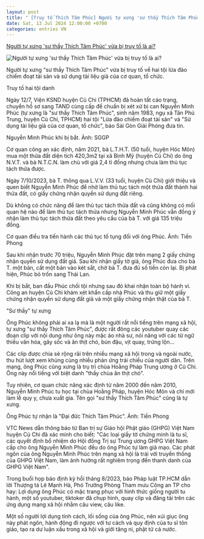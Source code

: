 ```yaml
---
layout: post
title: " [Truy tố Thích Tâm Phúc] Người tự xưng 'sư thầy Thích Tâm Phúc' vừa bị truy tố là ai?"
date: Sat, 13 Jul 2024 12:00:00 +0700
categories: entries VN
---
```

[Người tự xưng 'sư thầy Thích Tâm Phúc' vừa bị truy tố là ai?](https://cafef.vn/nguoi-tu-xung-su-thay-thich-tam-phuc-vua-bi-truy-to-la-ai-188240713073738876.chn)

![Người tự xưng 'sư thầy Thích Tâm Phúc' vừa bị truy tố là ai?](https://cafefcdn.com/zoom/600_315/203337114487263232/2024/7/13/avatar1720830950393-17208309509161239006161.jpeg)

Người tự xưng "sư thầy Thích Tâm Phúc" vừa bị truy tố về hai tội lừa đảo chiếm đoạt tài sản và sử dụng tài liệu giả của cơ quan, tổ chức.

Truy tố hai tội danh

Ngày 12/7, Viện KSND huyện Củ Chi (TPHCM) đã hoàn tất cáo trạng, chuyển hồ sơ sang TAND cùng cấp để chuẩn bị xét xử bị can Nguyễn Minh Phúc (tự xưng là "sư thầy Thích Tâm Phúc", sinh năm 1983, ngụ xã Tân Phú Trung, huyện Củ Chi, TPHCM) hai tội "Lừa đảo chiếm đoạt tài sản" và "Sử dụng tài liệu giả của cơ quan, tổ chức", báo Sài Gòn Giải Phóng đưa tin.

Nguyễn Minh Phúc khi bị bắt. Ảnh: SGGP

Cơ quan công an xác định, năm 2021, bà L.T.H.T. (50 tuổi, huyện Hóc Môn) mua một thửa đất diện tích 420,3m2 tại xã Bình Mỹ (huyện Củ Chi) do ông N.V.T. và bà N.T.C.N. làm chủ với giá 2,4 tỉ đồng nhưng chưa làm thủ tục tách thửa được.

Ngày 7/10/2023, bà T. thông qua L.V.V. (33 tuổi, huyện Củ Chi) giới thiệu và quen biết Nguyễn Minh Phúc để nhờ làm thủ tục tách một thửa đất thành hai thửa đất, có giấy chứng nhận quyền sử dụng đất riêng.

Dù không có chức năng để làm thủ tục tách thửa đất và cũng không có mối quan hệ nào để làm thủ tục tách thửa nhưng Nguyễn Minh Phúc vẫn đồng ý nhận làm thủ tục tách thửa đất theo yêu cầu của bà T. với giá 135 triệu đồng.

Cơ quan điều tra tiến hành các thủ tục tố tụng đối với ông Phúc. Ảnh: Tiền Phong

Sau khi nhận trước 70 triệu, Nguyễn Minh Phúc đặt trên mạng 2 giấy chứng nhận quyền sử dụng đất giả. Sau khi nhận giấy tờ giả, ông Phúc đưa cho bà T. một bản, cất một bản vào két sắt, chờ bà T. đưa đủ số tiền còn lại. Bị phát hiện, Phúc bỏ trốn sang Thái Lan.

Khi bị bắt, ban đầu Phúc chối tội nhưng sau đó khai nhận toàn bộ hành vi. Công an huyện Củ Chi khám xét khẩn cấp nhà Phúc và thu giữ một giấy chứng nhận quyền sử dụng đất giả và một giấy chứng nhận thật của bà T.

"Sư thầy" tự xưng

Ông Phúc không phải ai xa lạ mà là một người rất nổi tiếng trên mạng xã hội, tự xưng "sư thầy Thích Tâm Phúc", được rất đông các youtuber quay các đoạn clip với nội dung như ông này mặc áo nhà sư, nói năng với các từ ngữ thiếu văn hóa, gây sốc và ăn thịt chó, bún đậu, vịt quay, trứng lộn…

Các clip được chia sẻ rộng rãi trên nhiều mạng xã hội trong và ngoài nước, thu hút lượt xem khủng cùng nhiều phản ứng trái chiều của người dân. Trên mạng, ông Phúc cũng xưng là trụ trì chùa Hoằng Pháp Trung ương ở Củ Chi. Ông này nổi tiếng với biệt danh "thầy chùa ăn thịt chó".

Tuy nhiên, cơ quan chức năng xác định từ năm 2000 đến năm 2010, Nguyễn Minh Phúc tu học tại chùa Hoằng Pháp, huyện Hóc Môn và chỉ mới làm lễ quy y, chưa xuất gia. Tên gọi "sư thầy Thích Tâm Phúc" cũng là tự xưng.

Ông Phúc tự nhận là "Đại đức Thích Tâm Phúc". Ảnh: Tiền Phong

VTC News dẫn thông báo từ Ban trị sự Giáo hội Phật giáo (GHPG) Việt Nam huyện Củ Chi đã xác minh cho biết: "Các loại giấy tờ chứng minh là tu sĩ, các quyết định bổ nhiệm do Hội đồng Trị sự Trung ương GHPG Việt Nam cấp cho ông Nguyễn Minh Phúc đều do ông Phúc tự làm giả mạo. Các phát ngôn của ông Nguyễn Minh Phúc trên mạng xã hội là trái với truyền thống của GHPG Việt Nam, làm ảnh hưởng rất nghiêm trọng đến thanh danh của GHPG Việt Nam".

Trong buổi họp báo định kỳ hồi tháng 8/2023, báo Pháp luật TP.HCM dẫn lời Thượng tá Lê Mạnh Hà, Phó Trưởng Phòng Tham mưu Công an TP cho hay: Lợi dụng ông Phúc có mặc trang phục với hình thức giống người tu hành, một số youtuber, tiktoker đã chụp hình, quay clip và đăng tải trên các ứng dụng mạng xã hội nhằm câu view, câu like.

Một số người lợi dụng tính cách, lối sống của ông Phúc, nên xúi giục ông này phát ngôn, hành động đi ngược với tư cách và quy định của tu sĩ tôn giáo, tạo ra dư luận xấu trong xã hội và giới tăng ni, phật tử cả nước.

